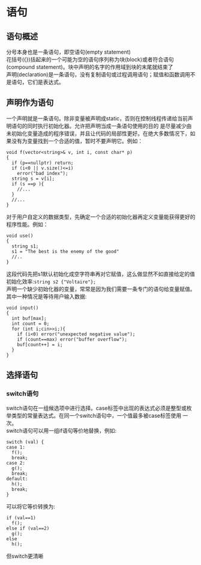 # 语句
## 语句概述
分号本身也是一条语句，即空语句(empty statement)  
花括号({})括起来的一个可能为空的语句序列称为块(block)或者符合语句(compound statement)。块中声明的名字的作用域到块的末尾就结束了  
声明(declaration)是一条语句，没有复制语句或过程调用语句；赋值和函数调用不是语句，它们是表达式。  
## 声明作为语句
一个声明就是一条语句。除非变量被声明成static，否则在控制线程传递给当前声明语句的同时执行初始化器。允许把声明当成一条语句使用的目的
是尽量减少由未初始化变量造成的程序错误，并且让代码的局部性更好。在绝大多数情况下，如果没有为变量找到一个合适的值，暂时不要声明它。例如：
```
void f(vector<string>& v, int i, const char* p)
{
  if (p==nullptr) return;
  if (i<0 || v.size()<=i)
    error("bad index");
  string s = v[i];
  if (s ==p ){
    //...
  }
  //...
}
```

对于用户自定义的数据类型，先确定一个合适的初始化器再定义变量能获得更好的程序性能。例如：
```
void use()
{
  string s1;
  s1 = "The best is the enemy of the good"
  //..
}
```

这段代码先把s1默认初始化成空字符串再对它赋值，这么做显然不如直接给定的值初始化效率:`string s2 {"Voltaire"};`  
声明一个缺少初始化器的变量，常常是因为我们需要一条专门的语句给变量赋值。其中一种情况是等待用户输入数据:
```
void input()
{
  int buf[max];
  int count = 0;
  for (int i;cin>>i;){
    if (i<0) error("unexpected negative value");
    if (count==max) error("buffer overflow");
    buf[count++] = i;
  }
}
```

## 选择语句
### switch语句
switch语句在一组候选项中进行选择。case标签中出现的表达式必须是整型或枚举类型的常量表达式。在同一个switch语句中，一个值最多被case标签使用
一次。  
switch语句可以用一组if语句等价地替换，例如:
```
switch (val) {
case 1:
  f();
  break;
case 2:
  g();
  break;
default:
  h();
  break;
}
```
可以将它等价转换为:
```
if (val==1)
  f();
else if (val==2)
  g();
else
  h();
```
但switch更清晰  
